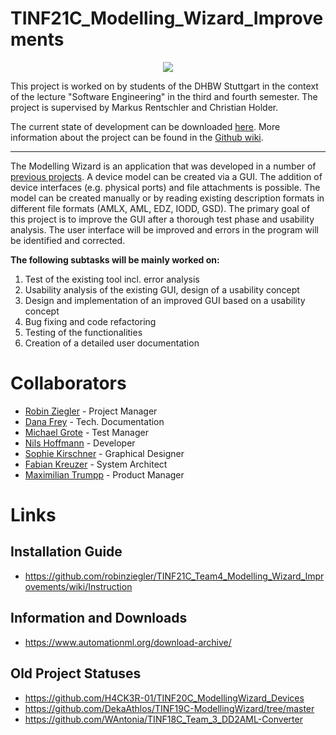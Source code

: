 # TINF21C_Modelling_Wizard_Improvements
<p align="center">
  <img src="https://user-images.githubusercontent.com/96117790/235611093-21ddf1e2-d115-47f3-a584-5f5a8c799792.png"/>
</p>

This project is worked on by students of the DHBW Stuttgart in the context of the lecture "Software Engineering" in the third and fourth semester. The project is supervised by Markus Rentschler and Christian Holder.

The current state of development can be downloaded [here](https://github.com/robinziegler/TINF21C_Team4_Modelling_Wizard_Improvements/releases/tag/2.1.0). 
More information about the project can be found in the [Github wiki](https://github.com/robinziegler/TINF21C_Team4_Modelling_Wizard_Improvements/wiki).

___

The Modelling Wizard is an application that was developed in a number of [previous projects](#old-project-statuses).
A device model can be created via a GUI. The addition 
of device interfaces (e.g. physical ports) and file attachments is possible. The model can be created manually or by reading existing description formats in different file formats (AMLX, AML, EDZ, IODD, GSD). 
The primary goal of this project is to improve the GUI after a thorough test phase and usability analysis. 
The user interface will be improved and errors in the program will be identified and corrected.

**The following subtasks will be mainly worked on:**

1. Test of the existing tool incl. error analysis
2. Usability analysis of the existing GUI, design of a usability concept
3. Design and implementation of an improved GUI based on a usability concept
4. Bug fixing and code refactoring
5. Testing of the functionalities
6. Creation of a detailed user documentation

# Collaborators

- [Robin Ziegler](https://github.com/robinziegler) - Project Manager
- [Dana Frey](https://github.com/DanaFrey) - Tech. Documentation
- [Michael Grote](https://github.com/michi3214) - Test Manager
- [Nils Hoffmann](https://github.com/HoffmannNils) - Developer
- [Sophie Kirschner](https://github.com/sophiekirschner) - Graphical Designer
- [Fabian Kreuzer](https://github.com/Fabiankreuzer) - System Architect
- [Maximilian Trumpp](https://github.com/maximiliantrumpp) - Product Manager

# Links

## Installation Guide
- https://github.com/robinziegler/TINF21C_Team4_Modelling_Wizard_Improvements/wiki/Instruction

## Information and Downloads
- https://www.automationml.org/download-archive/

## Old Project Statuses
- https://github.com/H4CK3R-01/TINF20C_ModellingWizard_Devices
- https://github.com/DekaAthlos/TINF19C-ModellingWizard/tree/master
- https://github.com/WAntonia/TINF18C_Team_3_DD2AML-Converter
